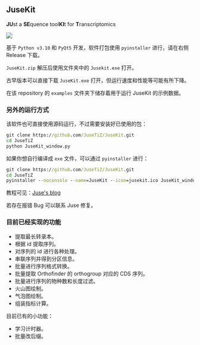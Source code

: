 ## JuseKit

**JU**st a **SE**quence tool**KI**t for **T**ranscriptomics

![](https://jusetiz.github.io/pic2/jusekit.png)

基于 `Python v3.10` 和 `PyQt5` 开发，软件打包使用 `pyinstaller` 进行，请在右侧 Release 下载。

`JuseKit.zip` 解压后使用文件夹中的 `Jusekit.exe` 打开。

古早版本可以直接下载 `JuseKit.exe` 打开，但运行速度和性能等可能有所下降。

在该 repository 的 `examples` 文件夹下储存着用于运行 JuseKit 的示例数据。

### 另外的运行方式

该软件也可直接使用源码运行，不过需要安装好已使用的包：

```cmd
git clone https://github.com/JuseTiZ/JuseKit.git
cd JuseTiZ
python JuseKit_window.py
```

如果你想自行编译成 `exe` 文件，可以通过 `pyinstaller` 进行：

```cmd
git clone https://github.com/JuseTiZ/JuseKit.git
cd JuseTiZ
pyinstaller --noconsole --name=JuseKit --icon=jusekit.ico JuseKit_window.py --hidden-import=matplotlib.backends.backend_pdf
```

教程可见：[Juse's blog](https://biojuse.com/)

若存在报错 Bug 可以联系 Juse 修复。

### 目前已经实现的功能

- 提取最长转录本。
- 根据 id 提取序列。
- 对序列的 id 进行各种处理。
- 串联序列并得到分区信息。
- 批量进行序列格式转换。
- 批量提取 Orthofinder 的 orthogroup 对应的 CDS 序列。
- 批量进行序列的物种数和长度过滤。
- 火山图绘制。
- 气泡图绘制。
- 组装指标计算。

目前已有的小功能：

- 学习计时器。
- 批量改后缀。
